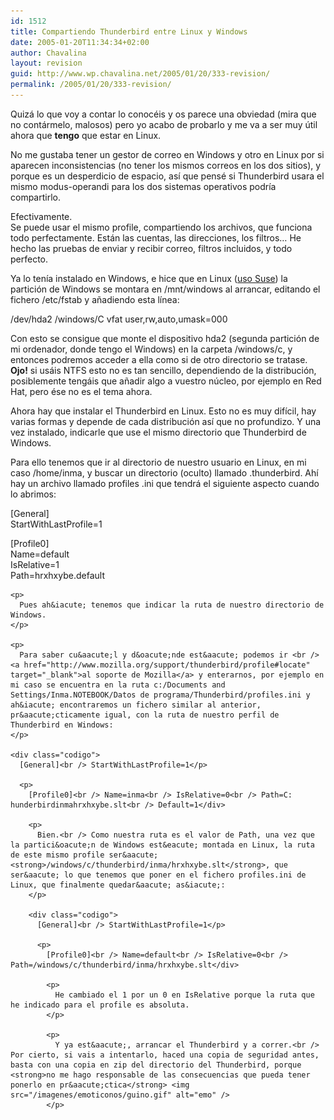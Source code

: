 ```yaml
---
id: 1512
title: Compartiendo Thunderbird entre Linux y Windows
date: 2005-01-20T11:34:34+02:00
author: Chavalina
layout: revision
guid: http://www.wp.chavalina.net/2005/01/20/333-revision/
permalink: /2005/01/20/333-revision/
---
```

Quiz&aacute; lo que voy a contar lo conoc&eacute;is y os parece una obviedad (mira que no cont&aacute;rmelo, malosos) pero yo acabo de probarlo y me va a ser muy &uacute;til ahora que **tengo** que estar en Linux.

No me gustaba tener un gestor de correo en Windows y otro en Linux por si aparecen inconsistencias (no tener los mismos correos en los dos sitios), y porque es un desperdicio de espacio, as&iacute; que pens&eacute; si Thunderbird usara el mismo modus-operandi para los dos sistemas operativos podr&iacute;a compartirlo.

Efectivamente.  
Se puede usar el mismo profile, compartiendo los archivos, que funciona todo perfectamente. Est&aacute;n las cuentas, las direcciones, los filtros&#8230; He hecho las pruebas de enviar y recibir correo, filtros incluidos, y todo perfecto.

Ya lo ten&iacute;a instalado en Windows, e hice que en Linux (<a href="http://www.chavalina.net/comentar.php?idpost=230&#038;q=" target="_blank">uso Suse</a>) la partici&oacute;n de Windows se montara en /mnt/windows al arrancar, editando el fichero /etc/fstab y a&ntilde;adiendo esta l&iacute;nea:

<div class="codigo">
  /dev/hda2 /windows/C vfat user,rw,auto,umask=000
</div>

Con esto se consigue que monte el dispositivo hda2 (segunda partici&oacute;n de mi ordenador, donde tengo el Windows) en la carpeta /windows/c, y entonces podremos acceder a ella como si de otro directorio se tratase.  
**Ojo!** si us&aacute;is NTFS esto no es tan sencillo, dependiendo de la distribuci&oacute;n, posiblemente teng&aacute;is que a&ntilde;adir algo a vuestro n&uacute;cleo, por ejemplo en Red Hat, pero &eacute;se no es el tema ahora.

Ahora hay que instalar el Thunderbird en Linux. Esto no es muy dif&iacute;cil, hay varias formas y depende de cada distribuci&oacute;n as&iacute; que no profundizo. Y una vez instalado, indicarle que use el mismo directorio que Thunderbird de Windows.

Para ello tenemos que ir al directorio de nuestro usuario en Linux, en mi caso /home/inma, y buscar un directorio (oculto) llamado .thunderbird. Ah&iacute; hay un archivo llamado profiles .ini que tendr&aacute; el siguiente aspecto cuando lo abrimos:

<div class="codigo">
  [General]<br /> StartWithLastProfile=1</p> 
  
  <p>
    [Profile0]<br /> Name=default<br /> IsRelative=1<br /> Path=hrxhxybe.default</div> 
    
    <p>
      Pues ah&iacute; tenemos que indicar la ruta de nuestro directorio de Windows.
    </p>
    
    <p>
      Para saber cu&aacute;l y d&oacute;nde est&aacute; podemos ir <br /> <a href="http://www.mozilla.org/support/thunderbird/profile#locate" target="_blank">al soporte de Mozilla</a> y enterarnos, por ejemplo en mi caso se encuentra en la ruta c:/Documents and Settings/Inma.NOTEBOOK/Datos de programa/Thunderbird/profiles.ini y ah&iacute; encontraremos un fichero similar al anterior, pr&aacute;cticamente igual, con la ruta de nuestro perfil de Thunderbird en Windows:
    </p>
    
    <div class="codigo">
      [General]<br /> StartWithLastProfile=1</p> 
      
      <p>
        [Profile0]<br /> Name=inma<br /> IsRelative=0<br /> Path=C: hunderbirdinmahrxhxybe.slt<br /> Default=1</div> 
        
        <p>
          Bien.<br /> Como nuestra ruta es el valor de Path, una vez que la partici&oacute;n de Windows est&eacute; montada en Linux, la ruta de este mismo profile ser&aacute; <strong>/windows/c/thunderbird/inma/hrxhxybe.slt</strong>, que ser&aacute; lo que tenemos que poner en el fichero profiles.ini de Linux, que finalmente quedar&aacute; as&iacute;:
        </p>
        
        <div class="codigo">
          [General]<br /> StartWithLastProfile=1</p> 
          
          <p>
            [Profile0]<br /> Name=default<br /> IsRelative=0<br /> Path=/windows/c/thunderbird/inma/hrxhxybe.slt</div> 
            
            <p>
              He cambiado el 1 por un 0 en IsRelative porque la ruta que he indicado para el profile es absoluta.
            </p>
            
            <p>
              Y ya est&aacute;, arrancar el Thunderbird y a correr.<br /> Por cierto, si vais a intentarlo, haced una copia de seguridad antes, basta con una copia en zip del directorio del Thunderbird, porque <strong>no me hago responsable de las consecuencias que pueda tener ponerlo en pr&aacute;ctica</strong> <img src="/imagenes/emoticonos/guino.gif" alt="emo" />
            </p>